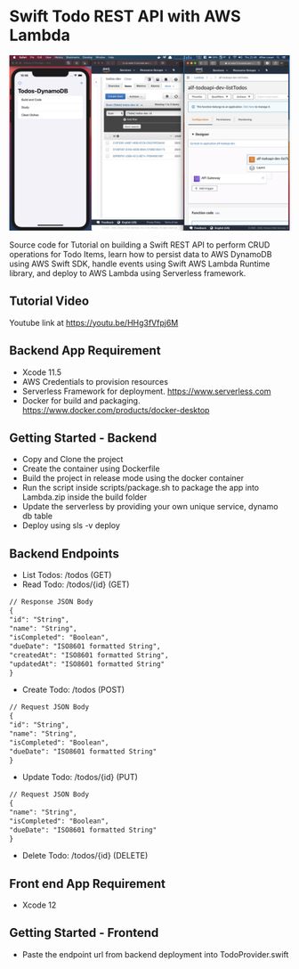 # Swift Todo REST API with AWS Lambda

![Alt text](./promo.jpeg?raw=true "Swift Todo REST API with AWS Lambda")

Source code for Tutorial on building a Swift REST API to perform CRUD operations for Todo Items, learn how to persist data to AWS DynamoDB using AWS Swift SDK, handle events using Swift AWS Lambda Runtime library, and deploy to AWS Lambda using Serverless framework.

## Tutorial Video
Youtube link at https://youtu.be/HHg3fVfpj6M

## Backend App Requirement
- Xcode 11.5 
- AWS Credentials to provision resources
- Serverless Framework for deployment. https://www.serverless.com
- Docker for build and packaging. https://www.docker.com/products/docker-desktop

## Getting Started - Backend
- Copy and Clone the project
- Create the container using Dockerfile
- Build the project in release mode using the docker container
- Run the script inside scripts/package.sh to package the app into Lambda.zip inside the build folder
- Update the serverless by providing your own unique service, dynamo db table
- Deploy using sls -v deploy

## Backend Endpoints
- List Todos: /todos (GET)
- Read Todo: /todos/{id} (GET)
```
// Response JSON Body
{
"id": "String",
"name": "String",
"isCompleted": "Boolean",
"dueDate": "ISO8601 formatted String",
"createdAt": "ISO8601 formatted String",
"updatedAt": "ISO8601 formatted String"
}
```
- Create Todo: /todos (POST)
```
// Request JSON Body
{
"id": "String",
"name": "String",
"isCompleted": "Boolean",
"dueDate": "ISO8601 formatted String"
}
```
- Update Todo: /todos/{id} (PUT)
```
// Request JSON Body
{
"name": "String",
"isCompleted": "Boolean",
"dueDate": "ISO8601 formatted String"
}
```
- Delete Todo: /todos/{id} (DELETE)


## Front end App Requirement
- Xcode 12

## Getting Started - Frontend
- Paste the endpoint url from backend deployment into TodoProvider.swift
